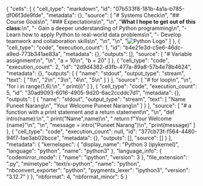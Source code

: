 {
 "cells": [
  {
   "cell_type": "markdown",
   "id": "07b533f8-181b-4a1a-b785-df06f3de9fde",
   "metadata": {},
   "source": [
    "# Systems Check\n",
    "## Course Goals\n",
    "### Expectations\n",
    "\n",
    "**What I hope to get out of this class:**\n",
    "- Gain a deeper understanding of Python programming\n",
    "- Learn how to apply Python to real-world data problems\n",
    "- Develop teamwork and collaboration skills\n",
    "\n",
    "\n",
    "![Python Logo](https://upload.wikimedia.org/wikipedia/commons/c/c3/Python-logo-notext.svg)"
   ]
  },
  {
   "cell_type": "code",
   "execution_count": 1,
   "id": "b4e21e3d-c5e6-46dc-a9ed-773b341ae83a",
   "metadata": {},
   "outputs": [],
   "source": [
    "# Variable assignment\n",
    "\n",
    "a = 10\n",
    "b = 20"
   ]
  },
  {
   "cell_type": "code",
   "execution_count": 2,
   "id": "2d9d4382-d3fb-477a-89a8-57b4e78b4624",
   "metadata": {},
   "outputs": [
    {
     "name": "stdout",
     "output_type": "stream",
     "text": [
      "1\n",
      "2\n",
      "3\n",
      "4\n",
      "5\n"
     ]
    }
   ],
   "source": [
    "# for loop\n",
    "\n",
    "for i in range(1,6):\n",
    "    print(i)"
   ]
  },
  {
   "cell_type": "code",
   "execution_count": 5,
   "id": "30ad9093-6016-4905-9d20-6ac2ccddc7d1",
   "metadata": {},
   "outputs": [
    {
     "name": "stdout",
     "output_type": "stream",
     "text": [
      "Name Puneet Narang\n",
      "Your Welcome Puneet Narang\n"
     ]
    }
   ],
   "source": [
    "# a function with a print statement and a return statement\n",
    "\n",
    "def intro(name):\n",
    "    print(\"Name\",name)\n",
    "    return f\"Your Welcome {name}\"\n",
    "\n",
    "message = intro(\"Puneet Narang\")\n",
    "print(message)"
   ]
  },
  {
   "cell_type": "code",
   "execution_count": null,
   "id": "377cb73f-f564-4480-94f7-fae3ab02bcce",
   "metadata": {},
   "outputs": [],
   "source": []
  }
 ],
 "metadata": {
  "kernelspec": {
   "display_name": "Python 3 (ipykernel)",
   "language": "python",
   "name": "python3"
  },
  "language_info": {
   "codemirror_mode": {
    "name": "ipython",
    "version": 3
   },
   "file_extension": ".py",
   "mimetype": "text/x-python",
   "name": "python",
   "nbconvert_exporter": "python",
   "pygments_lexer": "ipython3",
   "version": "3.12.7"
  }
 },
 "nbformat": 4,
 "nbformat_minor": 5
}
